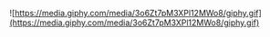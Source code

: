 ![https://media.giphy.com/media/3o6Zt7pM3XPl12MWo8/giphy.gif](https://media.giphy.com/media/3o6Zt7pM3XPl12MWo8/giphy.gif)

